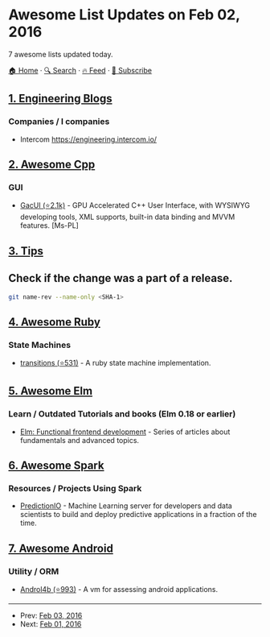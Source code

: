 # Awesome List Updates on Feb 02, 2016

7 awesome lists updated today.

[🏠 Home](/README.md) · [🔍 Search](https://www.trackawesomelist.com/search/) · [🔥 Feed](https://www.trackawesomelist.com/rss.xml) · [📮 Subscribe](https://trackawesomelist.us17.list-manage.com/subscribe?u=d2f0117aa829c83a63ec63c2f&id=36a103854c)



## [1. Engineering Blogs](/content/kilimchoi/engineering-blogs/README.md)

### Companies / I companies

*   Intercom <https://engineering.intercom.io/>

## [2. Awesome Cpp](/content/fffaraz/awesome-cpp/README.md)

### GUI

*   [GacUI (⭐2.1k)](https://github.com/vczh-libraries/GacUI) - GPU Accelerated C++ User Interface, with WYSIWYG developing tools, XML supports, built-in data binding and MVVM features. \[Ms-PL]

## [3. Tips](/content/git-tips/tips/README.md)

## Check if the change was a part of a release.

```sh
git name-rev --name-only <SHA-1>
```

## [4. Awesome Ruby](/content/markets/awesome-ruby/README.md)

### State Machines

*   [transitions (⭐531)](https://github.com/troessner/transitions) - A ruby state machine implementation.

## [5. Awesome Elm](/content/sporto/awesome-elm/README.md)

### Learn / Outdated Tutorials and books (Elm 0.18 or earlier)

*   [Elm: Functional frontend development](https://dennisreimann.de/articles/elm.html) - Series of articles about fundamentals and advanced topics.

## [6. Awesome Spark](/content/awesome-spark/awesome-spark/README.md)

### Resources / Projects Using Spark

*   [PredictionIO](https://prediction.io/) - Machine Learning server for developers and data scientists to build and deploy predictive applications in a fraction of the time.

## [7. Awesome Android](/content/JStumpp/awesome-android/README.md)

### Utility / ORM

*   [Androl4b (⭐993)](https://github.com/sh4hin/Androl4b) - A vm for assessing android applications.

---

- Prev: [Feb 03, 2016](/content/2016/02/03/README.md)
- Next: [Feb 01, 2016](/content/2016/02/01/README.md)